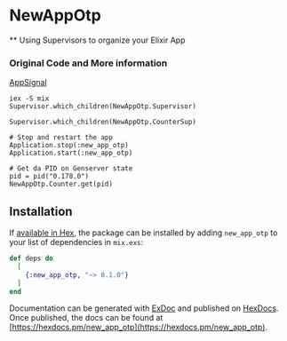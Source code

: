 # NewAppOtp

** Using Supervisors to organize your Elixir App

### Original Code and More information

[AppSignal](https://blog.appsignal.com/2021/08/23/using-supervisors-to-organize-your-elixir-application.html?utm_source=elixir-radar-sponsored&utm_medium=email&utm_campaign=2021-08-23)


    iex -S mix
    Supervisor.which_children(NewAppOtp.Supervisor)

    Supervisor.which_children(NewAppOtp.CounterSup)

    # Stop and restart the app
    Application.stop(:new_app_otp)
    Application.start(:new_app_otp)

    # Get da PID on Genserver state 
    pid = pid("0.178.0")
    NewAppOtp.Counter.get(pid)

## Installation

If [available in Hex](https://hex.pm/docs/publish), the package can be installed
by adding `new_app_otp` to your list of dependencies in `mix.exs`:

```elixir
def deps do
  [
    {:new_app_otp, "~> 0.1.0"}
  ]
end
```

Documentation can be generated with [ExDoc](https://github.com/elixir-lang/ex_doc)
and published on [HexDocs](https://hexdocs.pm). Once published, the docs can
be found at [https://hexdocs.pm/new_app_otp](https://hexdocs.pm/new_app_otp).


